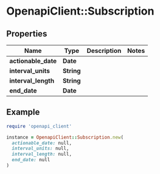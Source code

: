 # OpenapiClient::Subscription

## Properties

| Name | Type | Description | Notes |
| ---- | ---- | ----------- | ----- |
| **actionable_date** | **Date** |  |  |
| **interval_units** | **String** |  |  |
| **interval_length** | **String** |  |  |
| **end_date** | **Date** |  |  |

## Example

```ruby
require 'openapi_client'

instance = OpenapiClient::Subscription.new(
  actionable_date: null,
  interval_units: null,
  interval_length: null,
  end_date: null
)
```

